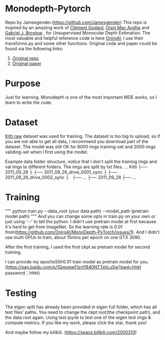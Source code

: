 # Monodepth-Pytorch
Repo by Jamesgender.(https://github.com/Jamesgender)
This repo is inspired by an amazing work of [Clément Godard](http://www0.cs.ucl.ac.uk/staff/C.Godard/), [Oisin Mac Aodha](http://vision.caltech.edu/~macaodha/) and [Gabriel J. Brostow](http://www0.cs.ucl.ac.uk/staff/g.brostow/) , for Unsupervised Monocular Depth Estimation.
The most valuable and helpful reference code is here [OniroAI](https://github.com/OniroAI/MonoDepth-PyTorch), I use their transforms.py and some other functions.
Original code and paper could be found via the following links:
1. [Original repo](https://github.com/mrharicot/monodepth)
2. [Original paper](https://arxiv.org/abs/1609.03677)

# Purpose
Just for learning. Monodepth is one of the most important MDE works, so I learn to write the code.

# Dataset
[Kitti raw](http://www.cvlibs.net/datasets/kitti/raw_data.php) dataset was used for training.
The dataset is too big to upload, so if you are not able to get all data, I recommend you download part of the dataset. The model was still OK for 8000 imgs training-set and 2000 imgs validing-set when I first using the model.

Example data folder structure, notice that I don't split the training imgs and val imgs to different folders. The imgs are split by txt files.
...
Kitti
├── 2011_09_26
├   ├── 2011_09_26_drive_0001_sync
├   ├── 2011_09_26_drive_0002_sync
├   ├── ...
├── 2011_09_28
├── ...

# Training

"""
python train.py --data_root (your data path) --model_path (pretrain model path)
"""
And you can change some opts in train.py on your own or just using '--' to tell the python.
I didn’t use pretrain model at first because it's hard to get from ImageNet. So the learning rate is 0.01 from(https://github.com/OniroAI/MonoDepth-PyTorch/issues/1). And I didn't use multi GPUs to train, about 15mins per epoch on one GTX 3090. 

After the first training, I used the first ckpt as pretrain model for second training. 

I can provide my epochs50lr0.01 train model as pretrain model for you. (https://pan.baidu.com/s/1QmoewFlznYB40NTTshLuSw?pwd=hhkt 
password：hhkt) 

# Testing
The eigen split has already been provided in eigen full folder, which has all test files' paths.
You need to change the ckpt root(the checkpoint path), and the data root again.
Using test.ipynb to test one of the eigen test imgs & compute metrics.
If you like my work, please click the star, thank you!

And maybe follow my bilibili.
(https://space.bilibili.com/2000310)

# 
